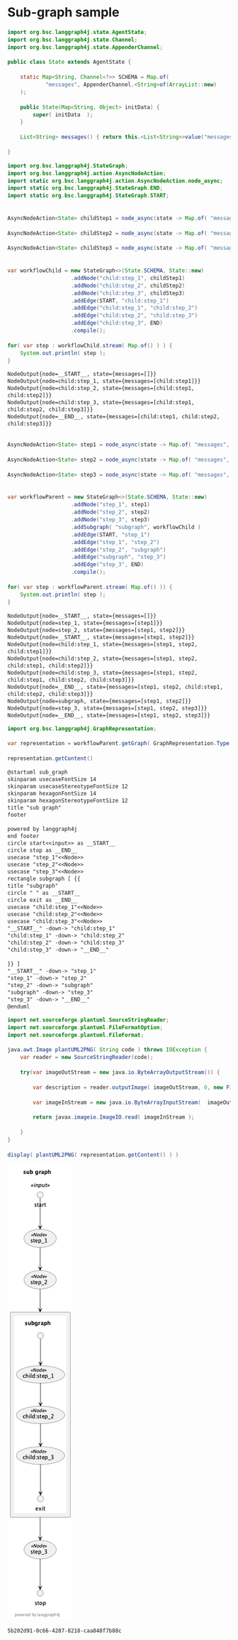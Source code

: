 # Sub-graph sample

```java
import org.bsc.langgraph4j.state.AgentState;
import org.bsc.langgraph4j.state.Channel;
import org.bsc.langgraph4j.state.AppenderChannel;

public class State extends AgentState {

    static Map<String, Channel<?>> SCHEMA = Map.of(
            "messages", AppenderChannel.<String>of(ArrayList::new)
    );

    public State(Map<String, Object> initData) {
        super( initData  );
    }

    List<String> messages() { return this.<List<String>>value("messages").get(); } 
    
}

```


```java
import org.bsc.langgraph4j.StateGraph;
import org.bsc.langgraph4j.action.AsyncNodeAction;
import static org.bsc.langgraph4j.action.AsyncNodeAction.node_async;
import static org.bsc.langgraph4j.StateGraph.END;
import static org.bsc.langgraph4j.StateGraph.START;


AsyncNodeAction<State> childStep1 = node_async(state -> Map.of( "messages", "child:step1") );

AsyncNodeAction<State> childStep2 = node_async(state -> Map.of( "messages", "child:step2") );

AsyncNodeAction<State> childStep3 = node_async(state -> Map.of( "messages", "child:step3") );


var workflowChild = new StateGraph<>(State.SCHEMA, State::new)        
                    .addNode("child:step_1", childStep1)
                    .addNode("child:step_2", childStep2)
                    .addNode("child:step_3", childStep3)
                    .addEdge(START, "child:step_1")
                    .addEdge("child:step_1", "child:step_2")
                    .addEdge("child:step_2", "child:step_3")
                    .addEdge("child:step_3", END)
                    .compile();

for( var step : workflowChild.stream( Map.of() ) ) {
    System.out.println( step );
}
```

    NodeOutput{node=__START__, state={messages=[]}}
    NodeOutput{node=child:step_1, state={messages=[child:step1]}}
    NodeOutput{node=child:step_2, state={messages=[child:step1, child:step2]}}
    NodeOutput{node=child:step_3, state={messages=[child:step1, child:step2, child:step3]}}
    NodeOutput{node=__END__, state={messages=[child:step1, child:step2, child:step3]}}



```java

AsyncNodeAction<State> step1 = node_async(state -> Map.of( "messages", "step1") );

AsyncNodeAction<State> step2 = node_async(state -> Map.of( "messages", "step2") );

AsyncNodeAction<State> step3 = node_async(state -> Map.of( "messages", "step3") );


var workflowParent = new StateGraph<>(State.SCHEMA, State::new)        
                    .addNode("step_1", step1)
                    .addNode("step_2", step2)
                    .addNode("step_3", step3)
                    .addSubgraph( "subgraph", workflowChild )
                    .addEdge(START, "step_1")
                    .addEdge("step_1", "step_2")
                    .addEdge("step_2", "subgraph")
                    .addEdge("subgraph", "step_3")
                    .addEdge("step_3", END)
                    .compile();

for( var step : workflowParent.stream( Map.of() )) {
    System.out.println( step );
}
```

    NodeOutput{node=__START__, state={messages=[]}}
    NodeOutput{node=step_1, state={messages=[step1]}}
    NodeOutput{node=step_2, state={messages=[step1, step2]}}
    NodeOutput{node=__START__, state={messages=[step1, step2]}}
    NodeOutput{node=child:step_1, state={messages=[step1, step2, child:step1]}}
    NodeOutput{node=child:step_2, state={messages=[step1, step2, child:step1, child:step2]}}
    NodeOutput{node=child:step_3, state={messages=[step1, step2, child:step1, child:step2, child:step3]}}
    NodeOutput{node=__END__, state={messages=[step1, step2, child:step1, child:step2, child:step3]}}
    NodeOutput{node=subgraph, state={messages=[step1, step2]}}
    NodeOutput{node=step_3, state={messages=[step1, step2, step3]}}
    NodeOutput{node=__END__, state={messages=[step1, step2, step3]}}



```java
import org.bsc.langgraph4j.GraphRepresentation;

var representation = workflowParent.getGraph( GraphRepresentation.Type.PLANTUML, "sub graph",false );

representation.getContent()

```




    @startuml sub_graph
    skinparam usecaseFontSize 14
    skinparam usecaseStereotypeFontSize 12
    skinparam hexagonFontSize 14
    skinparam hexagonStereotypeFontSize 12
    title "sub graph"
    footer
    
    powered by langgraph4j
    end footer
    circle start<<input>> as __START__
    circle stop as __END__
    usecase "step_1"<<Node>>
    usecase "step_2"<<Node>>
    usecase "step_3"<<Node>>
    rectangle subgraph [ {{
    title "subgraph"
    circle " " as __START__
    circle exit as __END__
    usecase "child:step_1"<<Node>>
    usecase "child:step_2"<<Node>>
    usecase "child:step_3"<<Node>>
    "__START__" -down-> "child:step_1"
    "child:step_1" -down-> "child:step_2"
    "child:step_2" -down-> "child:step_3"
    "child:step_3" -down-> "__END__"
    
    }} ]
    "__START__" -down-> "step_1"
    "step_1" -down-> "step_2"
    "step_2" -down-> "subgraph"
    "subgraph" -down-> "step_3"
    "step_3" -down-> "__END__"
    @enduml





```java
import net.sourceforge.plantuml.SourceStringReader;
import net.sourceforge.plantuml.FileFormatOption;
import net.sourceforge.plantuml.FileFormat;

java.awt.Image plantUML2PNG( String code ) throws IOException { 
    var reader = new SourceStringReader(code);

    try(var imageOutStream = new java.io.ByteArrayOutputStream()) {

        var description = reader.outputImage( imageOutStream, 0, new FileFormatOption(FileFormat.PNG));

        var imageInStream = new java.io.ByteArrayInputStream(  imageOutStream.toByteArray() );

        return javax.imageio.ImageIO.read( imageInStream );

    }
}

display( plantUML2PNG( representation.getContent() ) )
```


    
![png](subgraph_files/subgraph_9_0.png)
    





    5b202d91-0c66-4287-8218-caa848f7b88c


